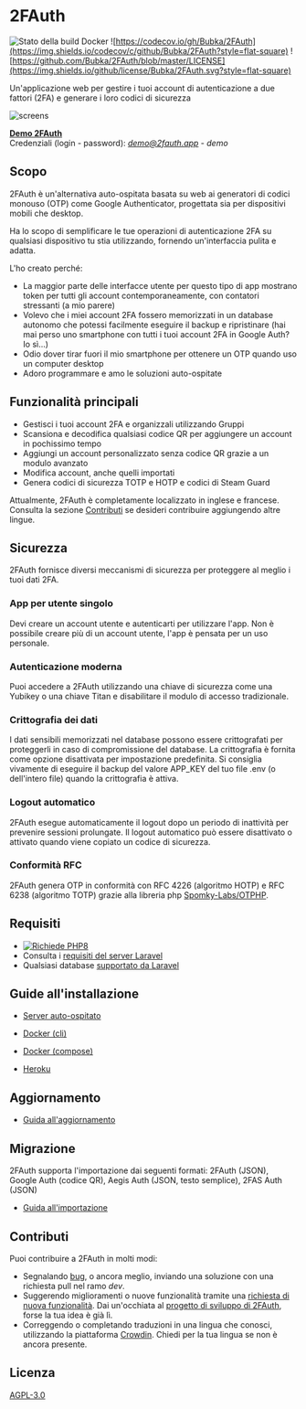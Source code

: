 # 2FAuth

![Stato della build Docker](https://img.shields.io/github/workflow/status/bubka/2fauth/ci-docker-latest/master?style=flat-square)
![https://codecov.io/gh/Bubka/2FAuth](https://img.shields.io/codecov/c/github/Bubka/2FAuth?style=flat-square)
![https://github.com/Bubka/2FAuth/blob/master/LICENSE](https://img.shields.io/github/license/Bubka/2FAuth.svg?style=flat-square)

Un'applicazione web per gestire i tuoi account di autenticazione a due fattori (2FA) e generare i loro codici di sicurezza

![screens](https://user-images.githubusercontent.com/858858/100485897-18c21400-3102-11eb-9c72-ea0b1b46ef2e.png)

[**Demo 2FAuth**](https://demo.2fauth.app/)  
Credenziali (login - password): *demo@2fauth.app* - *demo*

## Scopo

2FAuth è un'alternativa auto-ospitata basata su web ai generatori di codici monouso (OTP) come Google Authenticator, progettata sia per dispositivi mobili che desktop.

Ha lo scopo di semplificare le tue operazioni di autenticazione 2FA su qualsiasi dispositivo tu stia utilizzando, fornendo un'interfaccia pulita e adatta.

L'ho creato perché:

* La maggior parte delle interfacce utente per questo tipo di app mostrano token per tutti gli account contemporaneamente, con contatori stressanti (a mio parere)
* Volevo che i miei account 2FA fossero memorizzati in un database autonomo che potessi facilmente eseguire il backup e ripristinare (hai mai perso uno smartphone con tutti i tuoi account 2FA in Google Auth? Io sì...)
* Odio dover tirar fuori il mio smartphone per ottenere un OTP quando uso un computer desktop
* Adoro programmare e amo le soluzioni auto-ospitate

## Funzionalità principali

* Gestisci i tuoi account 2FA e organizzali utilizzando Gruppi
* Scansiona e decodifica qualsiasi codice QR per aggiungere un account in pochissimo tempo
* Aggiungi un account personalizzato senza codice QR grazie a un modulo avanzato
* Modifica account, anche quelli importati
* Genera codici di sicurezza TOTP e HOTP e codici di Steam Guard

Attualmente, 2FAuth è completamente localizzato in inglese e francese. Consulta la sezione [Contributi](#contributing) se desideri contribuire aggiungendo altre lingue.

## Sicurezza

2FAuth fornisce diversi meccanismi di sicurezza per proteggere al meglio i tuoi dati 2FA.

### App per utente singolo

Devi creare un account utente e autenticarti per utilizzare l'app. Non è possibile creare più di un account utente, l'app è pensata per un uso personale.

### Autenticazione moderna

Puoi accedere a 2FAuth utilizzando una chiave di sicurezza come una Yubikey o una chiave Titan e disabilitare il modulo di accesso tradizionale.

### Crittografia dei dati

I dati sensibili memorizzati nel database possono essere crittografati per proteggerli in caso di compromissione del database. La crittografia è fornita come opzione disattivata per impostazione predefinita. Si consiglia vivamente di eseguire il backup del valore APP_KEY del tuo file .env (o dell'intero file) quando la crittografia è attiva.

### Logout automatico

2FAuth esegue automaticamente il logout dopo un periodo di inattività per prevenire sessioni prolungate. Il logout automatico può essere disattivato o attivato quando viene copiato un codice di sicurezza.

### Conformità RFC

2FAuth genera OTP in conformità con RFC 4226 (algoritmo HOTP) e RFC 6238 (algoritmo TOTP) grazie alla libreria php [Spomky-Labs/OTPHP](https://github.com/Spomky-Labs/otphp).

## Requisiti

* [![Richiede PHP8](https://img.shields.io/badge/php-^8.1-red.svg?style=flat-square)](https://secure.php.net/downloads.php)
* Consulta i [requisiti del server Laravel](https://laravel.com/docs/7.x/installation#server-requirements)
* Qualsiasi database [supportato da Laravel](https://laravel.com/docs/7.x/database)

## Guide all'installazione

* [Server auto-ospitato](https://docs.2fauth.app/getting-started/installation/self-hosted-server/)

* [Docker (cli)](https://docs.2fauth.app/getting-started/installation/docker/docker-cli/)

* [Docker (compose)](https://docs.2fauth.app/getting-started/installation/docker/docker-compose/)

* [Heroku](https://docs.2fauth.app/getting-started/installation/heroku/)

## Aggiornamento

* [Guida all'aggiornamento](https://docs.2fauth.app/getting-started/upgrade/)

## Migrazione

2FAuth supporta l'importazione dai seguenti formati: 2FAuth (JSON), Google Auth (codice QR), Aegis Auth (JSON, testo semplice), 2FAS Auth (JSON)

* [Guida all'importazione](https://docs.2fauth.app/getting-started/usage/import/)

## Contributi

Puoi contribuire a 2FAuth in molti modi:

* Segnalando [bug](https://github.com/Bubka/2FAuth/issues/new?template=bug_report.md), o ancora meglio, inviando una soluzione con una richiesta pull nel ramo *dev*.
* Suggerendo miglioramenti o nuove funzionalità tramite una [richiesta di nuova funzionalità](https://github.com/Bubka/2FAuth/issues/new?template=feature_request.md). Dai un'occhiata al [progetto di sviluppo di 2FAuth](https://github.com/users/Bubka/projects/1), forse la tua idea è già lì.
* Correggendo o completando traduzioni in una lingua che conosci, utilizzando la piattaforma [Crowdin](https://crowdin.com/project/2fauth). Chiedi per la tua lingua se non è ancora presente.

## Licenza

[AGPL-3.0](https://www.gnu.org/licenses/agpl-3.0.html)
